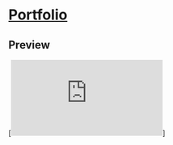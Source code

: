 # [Portfolio](https://christianjohnston97.github.io/index.html)

## Preview

[![Preview](https://christianjohnston97.github.io/index.html)]
